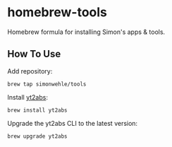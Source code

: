 # homebrew-tools

Homebrew formula for installing Simon's apps & tools.

## How To Use

Add repository:

```
brew tap simonwehle/tools
```

Install [yt2abs](https://github.com/simonwehle/yt2abs):

```
brew install yt2abs
```

Upgrade the yt2abs CLI to the latest version:

```
brew upgrade yt2abs
```
